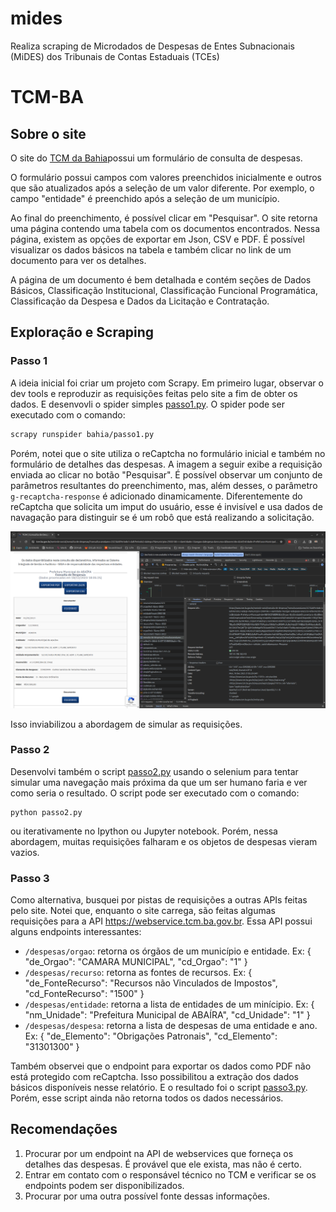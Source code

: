 # mides

Realiza scraping de Microdados de Despesas de Entes Subnacionais (MiDES)
dos Tribunais de Contas Estaduais (TCEs)

# TCM-BA

## Sobre o site

O site do [TCM da Bahia](https://www.tcm.ba.gov.br/controle-social/consulta-de-despesas/)possui um formulário de consulta de despesas.

O formulário possui campos com valores preenchidos inicialmente e outros que são atualizados após a seleção de um valor diferente. Por exemplo, o campo "entidade" é preenchido após a seleção de um município.

Ao final do preenchimento, é possível clicar em "Pesquisar". O site retorna uma página contendo uma tabela com os documentos encontrados.
Nessa página, existem as opções de exportar em Json, CSV e PDF. É possível visualizar os dados básicos na tabela e também clicar no link de um documento para ver os detalhes.

A página de um documento é bem detalhada e contém seções de Dados Básicos, Classificação Institucional, Classificação Funcional Programática, Classificação da Despesa e Dados da Licitação e Contratação.

## Exploração e Scraping

### Passo 1
A ideia inicial foi criar um projeto com Scrapy.
Em primeiro lugar, observar o dev tools e reproduzir as requisições feitas pelo site a fim de obter
os dados. E desenvovli o spider simples [passo1.py](passo1.py).
O spider pode ser executado com o comando:

```bash
scrapy runspider bahia/passo1.py
```

Porém, notei que o site utiliza o reCaptcha no formulário inicial e também no formulário de detalhes das despesas.
A imagem a seguir exibe a requisição enviada ao clicar no botão "Pesquisar".
É possível observar um conjunto de parâmetros resultantes do preenchimento, mas, além desses, o parâmetro `g-recaptcha-response` é adicionado dinamicamente. Diferentemente do reCaptcha que solicita um imput do usuário, esse é invisível e usa dados de navagação para distinguir se é um robô que está realizando a solicitação.

![image](images/1.png)

Isso inviabilizou a abordagem de simular as requisições.

### Passo 2

Desenvolvi também o script [passo2.py](passo2.py) usando o selenium para tentar simular uma navegação mais próxima da que um ser humano faria e ver como seria o resultado. O script pode ser executado com o comando:

```
python passo2.py
```
ou iterativamente no Ipython ou Jupyter notebook.
Porém, nessa abordagem, muitas requisições falharam e os objetos de despesas vieram vazios.

### Passo 3

Como alternativa, busquei por pistas de requisições a outras APIs feitas pelo site. Notei que, enquanto o site carrega, são feitas algumas requisições para a API https://webservice.tcm.ba.gov.br. Essa API possui alguns endpoints interessantes:
* `/despesas/orgao`: retorna os órgãos de um município e entidade. Ex: 
{
  "de_Orgao": "CAMARA MUNICIPAL",
  "cd_Orgao": "1"
}
* `/despesas/recurso`: retorna as fontes de recursos. Ex:
{
    "de_FonteRecurso": "Recursos não Vinculados de Impostos",
    "cd_FonteRecurso": "1500"
} 
* `/despesas/entidade`: retorna a lista de entidades de um minícipio. Ex:
{
    "nm_Unidade": "Prefeitura Municipal de ABAÍRA",
    "cd_Unidade": "1"
}
* `/despesas/despesa`: retorna a lista de despesas de uma entidade e ano. Ex:
{
    "de_Elemento": "Obrigações Patronais",
    "cd_Elemento": "31301300"
}

Também observei que o endpoint para exportar os dados como PDF não está protegido com reCaptcha.
Isso possibilitou a extração dos dados básicos disponíveis nesse relatório.
E o resultado foi o script [passo3.py](passo3.py).
Porém, esse script ainda não retorna todos os dados necessários.


## Recomendações

1. Procurar por um endpoint na API de webservices que forneça os detalhes das despesas. É provável que ele exista, mas não é certo.
2. Entrar em contato com o responsável técnico no TCM e verificar se os endpoints podem ser disponibilizados.
3. Procurar por uma outra possível fonte dessas informações.